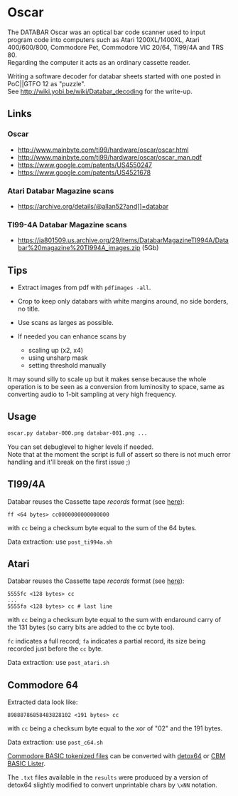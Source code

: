 # Oscar
The DATABAR Oscar was an optical bar code scanner used to input program code into computers such as Atari 1200XL/1400XL, Atari 400/600/800, Commodore Pet, Commodore VIC 20/64, TI99/4A and TRS 80.  
Regarding the computer it acts as an ordinary cassette reader.

Writing a software decoder for databar sheets started with one posted in PoC||GTFO 12 as "puzzle".  
See http://wiki.yobi.be/wiki/Databar_decoding for the write-up.

## Links

### Oscar

* http://www.mainbyte.com/ti99/hardware/oscar/oscar.html
* http://www.mainbyte.com/ti99/hardware/oscar/oscar_man.pdf
* https://www.google.com/patents/US4550247
* https://www.google.com/patents/US4521678

### Atari Databar Magazine scans

* https://archive.org/details/@allan52?and[]=databar

### TI99-4A Databar Magazine scans

* https://ia801509.us.archive.org/29/items/DatabarMagazineTI994A/Databar%20magazine%20TI994A_images.zip (5Gb)

## Tips

* Extract images from pdf with `pdfimages -all`.
* Crop to keep only databars with white margins around, no side borders, no title.
* Use scans as larges as possible.
* If needed you can enhance scans by

  * scaling up (x2, x4)
  * using unsharp mask
  * setting threshold manually

It may sound silly to scale up but it makes sense because the whole operation is to be seen as a conversion from luminosity to space, same as converting audio to 1-bit sampling at very high frequency.

## Usage

```bash
oscar.py databar-000.png databar-001.png ...
```

You can set debuglevel to higher levels if needed.  
Note that at the moment the script is full of assert so there is not much error handling and it'll break on the first issue ;)

## TI99/4A

Databar reuses the Cassette tape *records* format (see [here](http://www.unige.ch/medecine/nouspikel/ti99/cassette.htm#Cassette%20tape%20format)):

```
ff <64 bytes> cc0000000000000000
```
with `cc` being a checksum byte equal to the sum of the 64 bytes.

Data extraction: use `post_ti994a.sh`

## Atari

Databar reuses the Cassette tape *records* format (see [here](https://www.atariarchives.org/dere/chaptC.php)):

```
5555fc <128 bytes> cc
...
5555fa <128 bytes> cc # last line
```
with `cc` being a checksum byte equal to the sum with endaround carry of the 131 bytes (so carry bits are added to the cc byte too).

`fc` indicates a full record; `fa` indicates a partial record, its size being recorded just before the `cc` byte.

Data extraction: use `post_atari.sh`

## Commodore 64

Extracted data look like:
```
89888786858483828102 <191 bytes> cc
```
with `cc` being a checksum byte equal to the xor of "02" and the 191 bytes.

Data extraction: use `post_c64.sh`

[Commodore BASIC tokenized files](http://fileformats.archiveteam.org/wiki/Commodore_BASIC_tokenized_file) can be converted with [detox64](http://freshmeat.sourceforge.net/projects/detox64) or [CBM BASIC Lister](https://www.luigidifraia.com/c64/index.htm#BL).

The ``.txt`` files available in the ``results`` were produced by a version of detox64 slightly modified to convert unprintable chars by ``\xNN`` notation.
